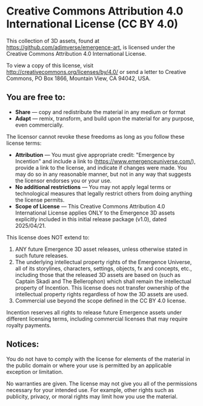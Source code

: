 # Creative Commons Attribution 4.0 International License (CC BY 4.0)

This collection of 3D assets, found at https://github.com/adimverse/emergence-art, is licensed under the Creative Commons Attribution 4.0 International License.

To view a copy of this license, visit http://creativecommons.org/licenses/by/4.0/ or send a letter to Creative Commons, PO Box 1866, Mountain View, CA 94042, USA.

## You are free to:

* **Share** — copy and redistribute the material in any medium or format
* **Adapt** — remix, transform, and build upon the material for any purpose, even commercially.

The licensor cannot revoke these freedoms as long as you follow these license terms:

* **Attribution** — You must give appropriate credit: "Emergence by Incention" and include a link to (https://www.emergenceuniverse.com/), provide a link to the license, and indicate if changes were made. You may do so in any reasonable manner, but not in any way that suggests the licensor endorses you or your use.
* **No additional restrictions** — You may not apply legal terms or technological measures that legally restrict others from doing anything the license permits.
* **Scope of License** — This Creative Commons Attribution 4.0 International License applies ONLY to the Emergence 3D assets explicitly included in this initial release package (v1.0), dated 2025/04/21.

This license does NOT extend to:
1. ANY future Emergence 3D asset releases, unless otherwise stated in such future releases.
2. The underlying intellectual property rights of the Emergence Universe, all of its storylines, characters, settings, objects, fx and concepts, etc., including those that the released 3D assets are based on (such as Captain Skadi and The Bellerophon) which shall remain the intellectual property of Incention. This license does not transfer ownership of the intellectual property rights regardless of how the 3D assets are used.
3. Commercial use beyond the scope defined in the CC BY 4.0 license.

Incention reserves all rights to release future Emergence assets under different licensing terms, including commercial licenses that may require royalty payments.

## Notices:

You do not have to comply with the license for elements of the material in the public domain or where your use is permitted by an applicable exception or limitation.

No warranties are given. The license may not give you all of the permissions necessary for your intended use. For example, other rights such as publicity, privacy, or moral rights may limit how you use the material.